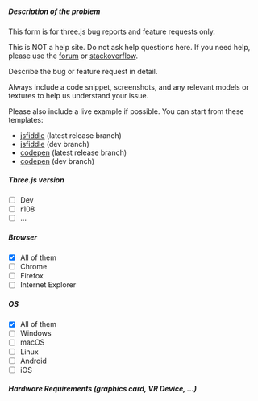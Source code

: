 ##### Description of the problem

This form is for three.js bug reports and feature requests only.

This is NOT a help site. Do not ask help questions here.
If you need help, please use the [forum](https://discourse.threejs.org/) or [stackoverflow](http://stackoverflow.com/questions/tagged/three.js).

Describe the bug or feature request in detail.

Always include a code snippet, screenshots, and any relevant models or textures to help us understand your issue.

Please also include a live example if possible. You can start from these templates:

* [jsfiddle](https://jsfiddle.net/3foLr7sn/) (latest release branch)
* [jsfiddle](https://jsfiddle.net/qgu17w5o/) (dev branch)
* [codepen](https://codepen.io/anon/pen/aEBKxR) (latest release branch)
* [codepen](https://codepen.io/anon/pen/BJWzaN) (dev branch)

##### Three.js version

- [ ] Dev
- [ ] r108
- [ ] ...

##### Browser

- [x] All of them
- [ ] Chrome
- [ ] Firefox
- [ ] Internet Explorer

##### OS

- [x] All of them
- [ ] Windows
- [ ] macOS
- [ ] Linux
- [ ] Android
- [ ] iOS

##### Hardware Requirements (graphics card, VR Device, ...)
